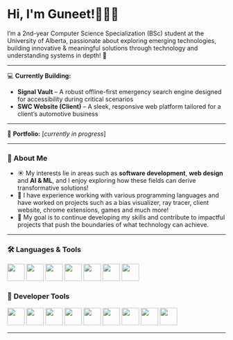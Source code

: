 # Hi, I'm Guneet!👩🏻‍💻

I’m a 2nd-year Computer Science Specialization (BSc) student at the University of Alberta, passionate about exploring emerging technologies, building innovative & meaningful solutions through technology and understanding systems in depth! 🍃 

---

💻 **Currently Building:**

- **Signal Vault** – A robust offline-first emergency search engine designed for accessibility during critical scenarios  
- **SWC Website (Client)** – A sleek, responsive web platform tailored for a client’s automotive business

---

📂 **Portfolio:** [_currently in progress_]  

---

### 🚀 About Me
- ☀️ My interests lie in areas such as **software development**, **web design** and **AI & ML**, and I enjoy exploring how these fields can derive transformative solutions! 
- 🌷 I have experience working with various programming languages and have worked on projects such as a bias visualizer, ray tracer, client website, chrome extensions, games and much more!
- 🌿 My goal is to continue developing my skills and contribute to impactful projects that push the boundaries of what technology can achieve. 

--- 

### 🛠 **Languages & Tools**
<p align="left">
<img src="https://cdn.jsdelivr.net/gh/devicons/devicon/icons/python/python-original.svg" width="40" height="40"/>
<img src="https://cdn.jsdelivr.net/gh/devicons/devicon/icons/java/java-original.svg" width="40" height="40"/>
<img src="https://cdn.jsdelivr.net/gh/devicons/devicon/icons/c/c-original.svg" width="40" height="40"/>
<img src="https://cdn.jsdelivr.net/gh/devicons/devicon/icons/mysql/mysql-original.svg" width="40" height="40"/>
<img src="https://cdn.jsdelivr.net/gh/devicons/devicon/icons/html5/html5-original.svg" width="40" height="40"/>
<img src="https://cdn.jsdelivr.net/gh/devicons/devicon/icons/css3/css3-original.svg" width="40" height="40"/>
<img src="https://cdn.jsdelivr.net/gh/devicons/devicon/icons/r/r-original.svg" width="40" height="40"/>
<!-- <img src="https://upload.wikimedia.org/wikipedia/commons/0/05/RISC-V-logo.svg" width="40" height="40"/> -->

</p>

### 🔧 **Developer Tools**
<p align="left">
<img src="https://cdn.jsdelivr.net/gh/devicons/devicon/icons/git/git-original.svg" width="40" height="40"/>
<img src="https://cdn.jsdelivr.net/gh/devicons/devicon/icons/github/github-original.svg" width="40" height="40"/>
<img src="https://cdn.jsdelivr.net/gh/devicons/devicon/icons/mongodb/mongodb-original.svg" width="40" height="40"/>
<img src="https://cdn.jsdelivr.net/gh/devicons/devicon/icons/googlecloud/googlecloud-original.svg" width="40" height="40"/>
<img src="https://cdn.jsdelivr.net/gh/devicons/devicon/icons/jupyter/jupyter-original.svg" width="40" height="40"/>
<img src="https://cdn.jsdelivr.net/gh/devicons/devicon/icons/vscode/vscode-original.svg" width="40" height="40"/>
<img src="https://cdn.jsdelivr.net/gh/devicons/devicon/icons/visualstudio/visualstudio-plain.svg" width="40" height="40"/>
<img src="https://cdn.jsdelivr.net/gh/devicons/devicon/icons/pycharm/pycharm-original.svg" width="40" height="40"/>
<!-- <img src="https://wingware.com/images/wingware-logo.png" width="40" height="40"/> -->
<img src="https://cdn.jsdelivr.net/gh/devicons/devicon/icons/figma/figma-original.svg" width="40" height="40"/>
</p>

---
